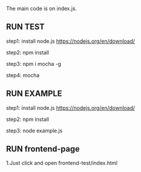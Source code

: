The main code is on index.js.

## RUN TEST
step1:
install node.js
https://nodejs.org/en/download/

step2:
npm install

step3: 
npm i mocha -g 

step4:
mocha

## RUN EXAMPLE
step1:
install node.js
https://nodejs.org/en/download/

step2:
npm install

step3:
node example.js


## RUN frontend-page
1.Just click and open frontend-test/index.html
